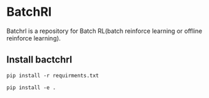 # BatchRl 
Batchrl is a repository for Batch RL(batch reinforce learning or offline reinforce learning).

## Install bactchrl

```
pip install -r requirments.txt

pip install -e .
```